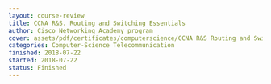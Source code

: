 ```yaml
---
layout: course-review
title: CCNA R&S. Routing and Switching Essentials
author: Cisco Networking Academy program
cover: assets/pdf/certificates/computerscience/CCNA R&S Routing and Switching Essentials.pdf
categories: Computer-Science Telecommunication
finished: 2018-07-22
started: 2018-07-22
status: Finished
---
```

